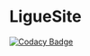 # LigueSite
[![Codacy Badge](https://api.codacy.com/project/badge/Grade/a6bb97ffbcc2436a847662840d0017f8)](https://app.codacy.com/manual/martin.cuchet/LigueSite?utm_source=github.com&utm_medium=referral&utm_content=Spigushe/LigueSite&utm_campaign=Badge_Grade_Dashboard)